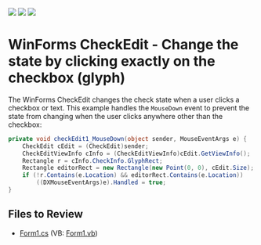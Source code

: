 <!-- default badges list -->
![](https://img.shields.io/endpoint?url=https://codecentral.devexpress.com/api/v1/VersionRange/128620920/13.1.4%2B)
[![](https://img.shields.io/badge/Open_in_DevExpress_Support_Center-FF7200?style=flat-square&logo=DevExpress&logoColor=white)](https://supportcenter.devexpress.com/ticket/details/E315)
[![](https://img.shields.io/badge/📖_How_to_use_DevExpress_Examples-e9f6fc?style=flat-square)](https://docs.devexpress.com/GeneralInformation/403183)
<!-- default badges end -->

# WinForms CheckEdit - Change the state by clicking exactly on the checkbox (glyph)

The WinForms CheckEdit changes the check state when a user clicks a checkbox or text. This example handles the `MouseDown` event to prevent the state from changing when the user clicks anywhere other than the checkbox:

```csharp
private void checkEdit1_MouseDown(object sender, MouseEventArgs e) {
    CheckEdit cEdit = (CheckEdit)sender;
    CheckEditViewInfo cInfo = (CheckEditViewInfo)cEdit.GetViewInfo();
    Rectangle r = cInfo.CheckInfo.GlyphRect;
    Rectangle editorRect = new Rectangle(new Point(0, 0), cEdit.Size);
    if (!r.Contains(e.Location) && editorRect.Contains(e.Location))
        ((DXMouseEventArgs)e).Handled = true;
}
```


## Files to Review

* [Form1.cs](./CS/Q181266/Form1.cs) (VB: [Form1.vb](./VB/Q181266/Form1.vb))
